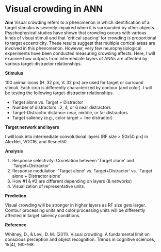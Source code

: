 # Visual crowding in ANN

**Aim**
Visual crowding refers to a phenomenon in which identification of a target stimulus is severely impaired when it is surrounded by other objects. Psychophysical studies have shown that crowding occurs with various kinds of visual stimuli and that 'critical spacing' for crowding is proportional to target eccentricity. These results suggest that multiple cortical areas are involved in this phenomenon. However, very few neurophysiological experiments have been conducted measuring crowding effects. Here, I will examine how outputs from intermediate layers of ANNs are affected by various target-distractor relationships.

**Stimulus**

100 animal icons (H: 32 pix, V: 32 pix) are used for target or surround stimuli. Each icon is differently characterized by contour (and color). I will be testing the following target-distractor relationships.[ ](https://)
  * Target alone vs. Target + Distractor
  * Number of distractors : 2, 4, or 6 near distractors 
  * Target-Distractor distance: near, middle, or far distractors
  * Target saliency (e.g., color target + line distractor)

**Target network and layers**

I will look into intermediate convolutional layers (RF size > 50x50 pix) in AlexNet, VGG16, and Resnet50.

**Analysis**

1. Response selectivity: Correlation between 'Target alone' and 'Target+Distractor'
2. Response modulation: 'Target alone' vs. Target+Distractor' vs. 'Target alone + Distractor alone'
3. How #1 & #2 are different depending on layers (& networks)
4. Visualization of representative units. 

**Prediction**

Visual crowding will be stronger in higher layers as RF size gets larger. 
Contour processing units and color processing units will be differently affected in target saliency conditions. 

**Reference**

Whitney, D., & Levi, D. M. (2011). Visual crowding: A fundamental limit on conscious perception and object recognition. Trends in cognitive sciences, 15(4), 160-168.
